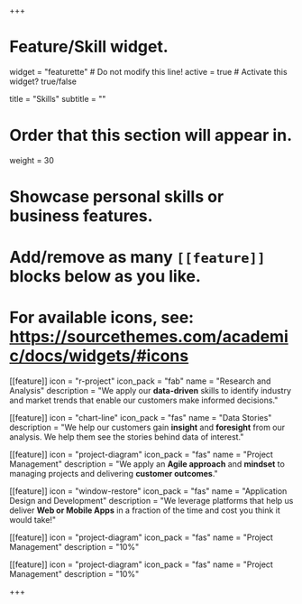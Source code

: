 +++
# Feature/Skill widget.
widget = "featurette"  # Do not modify this line!
active = true  # Activate this widget? true/false

title = "Skills"
subtitle = ""

# Order that this section will appear in.
weight = 30

# Showcase personal skills or business features.
# 
# Add/remove as many `[[feature]]` blocks below as you like.
# 
# For available icons, see: https://sourcethemes.com/academic/docs/widgets/#icons

[[feature]]
  icon = "r-project"
  icon_pack = "fab"
  name = "Research and Analysis"
  description = "We apply our **data-driven** skills to identify industry and market trends that enable our customers make informed decisions."
  
[[feature]]
  icon = "chart-line"
  icon_pack = "fas"
  name = "Data Stories"
  description = "We help our customers gain **insight** and **foresight** from our analysis. We help them see the stories behind data of interest."  
  
[[feature]]
  icon = "project-diagram"
  icon_pack = "fas"
  name = "Project Management"
  description = "We apply an **Agile approach** and **mindset** to managing projects and delivering **customer outcomes**."
  
[[feature]]
  icon = "window-restore"
  icon_pack = "fas"
  name = "Application Design and Development"
  description = "We leverage platforms that help us deliver **Web or Mobile Apps** in a fraction of the time and cost you think it would take!"
  
[[feature]]
  icon = "project-diagram"
  icon_pack = "fas"
  name = "Project Management"
  description = "10%"
  
[[feature]]
  icon = "project-diagram"
  icon_pack = "fas"
  name = "Project Management"
  description = "10%"

+++
